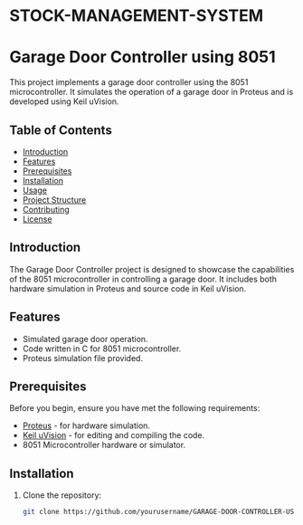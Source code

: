 # STOCK-MANAGEMENT-SYSTEM

# Garage Door Controller using 8051

This project implements a garage door controller using the 8051 microcontroller. It simulates the operation of a garage door in Proteus and is developed using Keil uVision.

## Table of Contents

- [Introduction](#introduction)
- [Features](#features)
- [Prerequisites](#prerequisites)
- [Installation](#installation)
- [Usage](#usage)
- [Project Structure](#project-structure)
- [Contributing](#contributing)
- [License](#license)

## Introduction

The Garage Door Controller project is designed to showcase the capabilities of the 8051 microcontroller in controlling a garage door. It includes both hardware simulation in Proteus and source code in Keil uVision.

## Features

- Simulated garage door operation.
- Code written in C for 8051 microcontroller.
- Proteus simulation file provided.

## Prerequisites

Before you begin, ensure you have met the following requirements:

- [Proteus](https://www.labcenter.com/) - for hardware simulation.
- [Keil uVision](https://www.keil.com/) - for editing and compiling the code.
- 8051 Microcontroller hardware or simulator.

## Installation

1. Clone the repository:

   ```bash
   git clone https://github.com/yourusername/GARAGE-DOOR-CONTROLLER-USING-8051.git
